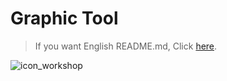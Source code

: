 # Graphic Tool
> If you want English README.md, Click [here](https://github.com/diayoak/Graphic-Tool/blob/master/README_EN.md).

![icon_workshop](https://user-images.githubusercontent.com/50132941/68672300-a46b1000-0594-11ea-8f43-c99f509fd908.png)
